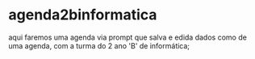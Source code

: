 # agenda2binformatica


aqui faremos uma agenda via prompt que salva e edida dados como de uma agenda, com a turma do 2 ano 'B' de informática;
